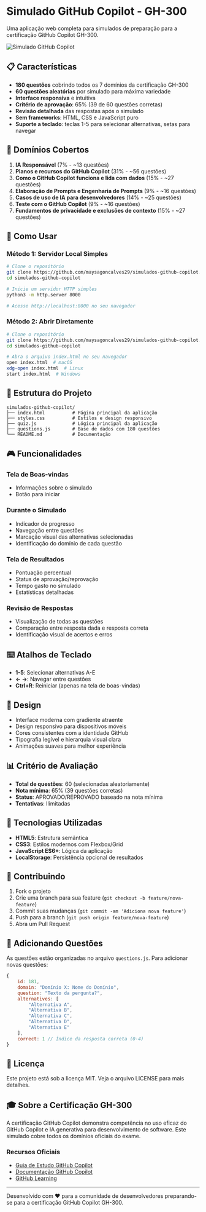 # Simulado GitHub Copilot - GH-300

Uma aplicação web completa para simulados de preparação para a certificação GitHub Copilot GH-300.

![Simulado GitHub Copilot](https://github.com/user-attachments/assets/6380b87c-2ac7-42b1-b51c-68f20cb0e120)

## 📋 Características

- **180 questões** cobrindo todos os 7 domínios da certificação GH-300
- **60 questões aleatórias** por simulado para máxima variedade  
- **Interface responsiva** e intuitiva
- **Critério de aprovação**: 65% (39 de 60 questões corretas)
- **Revisão detalhada** das respostas após o simulado
- **Sem frameworks**: HTML, CSS e JavaScript puro
- **Suporte a teclado**: teclas 1-5 para selecionar alternativas, setas para navegar

## 🎯 Domínios Cobertos

1. **IA Responsável** (7% - ~13 questões)
2. **Planos e recursos do GitHub Copilot** (31% - ~56 questões)  
3. **Como o GitHub Copilot funciona e lida com dados** (15% - ~27 questões)
4. **Elaboração de Prompts e Engenharia de Prompts** (9% - ~16 questões)
5. **Casos de uso de IA para desenvolvedores** (14% - ~25 questões)
6. **Teste com o GitHub Copilot** (9% - ~16 questões)
7. **Fundamentos de privacidade e exclusões de contexto** (15% - ~27 questões)

## 🚀 Como Usar

### Método 1: Servidor Local Simples
```bash
# Clone o repositório
git clone https://github.com/maysagoncalves29/simulados-github-copilot.git
cd simulados-github-copilot

# Inicie um servidor HTTP simples
python3 -m http.server 8000

# Acesse http://localhost:8000 no seu navegador
```

### Método 2: Abrir Diretamente
```bash
# Clone o repositório
git clone https://github.com/maysagoncalves29/simulados-github-copilot.git
cd simulados-github-copilot

# Abra o arquivo index.html no seu navegador
open index.html  # macOS
xdg-open index.html  # Linux
start index.html  # Windows
```

## 📁 Estrutura do Projeto

```
simulados-github-copilot/
├── index.html          # Página principal da aplicação
├── styles.css          # Estilos e design responsivo
├── quiz.js             # Lógica principal da aplicação
├── questions.js        # Base de dados com 180 questões
└── README.md           # Documentação
```

## 🎮 Funcionalidades

### Tela de Boas-vindas
- Informações sobre o simulado
- Botão para iniciar

### Durante o Simulado
- Indicador de progresso
- Navegação entre questões
- Marcação visual das alternativas selecionadas
- Identificação do domínio de cada questão

### Tela de Resultados  
- Pontuação percentual
- Status de aprovação/reprovação
- Tempo gasto no simulado
- Estatísticas detalhadas

### Revisão de Respostas
- Visualização de todas as questões
- Comparação entre resposta dada e resposta correta
- Identificação visual de acertos e erros

## ⌨️ Atalhos de Teclado

- **1-5**: Selecionar alternativas A-E
- **← →**: Navegar entre questões
- **Ctrl+R**: Reiniciar (apenas na tela de boas-vindas)

## 🎨 Design

- Interface moderna com gradiente atraente
- Design responsivo para dispositivos móveis
- Cores consistentes com a identidade GitHub
- Tipografia legível e hierarquia visual clara
- Animações suaves para melhor experiência

## 📊 Critério de Avaliação

- **Total de questões**: 60 (selecionadas aleatoriamente)
- **Nota mínima**: 65% (39 questões corretas)
- **Status**: APROVADO/REPROVADO baseado na nota mínima
- **Tentativas**: Ilimitadas

## 🔧 Tecnologias Utilizadas

- **HTML5**: Estrutura semântica
- **CSS3**: Estilos modernos com Flexbox/Grid
- **JavaScript ES6+**: Lógica da aplicação
- **LocalStorage**: Persistência opcional de resultados

## 🤝 Contribuindo

1. Fork o projeto
2. Crie uma branch para sua feature (`git checkout -b feature/nova-feature`)
3. Commit suas mudanças (`git commit -am 'Adiciona nova feature'`)
4. Push para a branch (`git push origin feature/nova-feature`)
5. Abra um Pull Request

## 📝 Adicionando Questões

As questões estão organizadas no arquivo `questions.js`. Para adicionar novas questões:

```javascript
{
    id: 181,
    domain: "Domínio X: Nome do Domínio", 
    question: "Texto da pergunta?",
    alternatives: [
        "Alternativa A",
        "Alternativa B", 
        "Alternativa C",
        "Alternativa D",
        "Alternativa E"
    ],
    correct: 1 // Índice da resposta correta (0-4)
}
```

## 📄 Licença

Este projeto está sob a licença MIT. Veja o arquivo LICENSE para mais detalhes.

## 🎓 Sobre a Certificação GH-300

A certificação GitHub Copilot demonstra competência no uso eficaz do GitHub Copilot e IA generativa para desenvolvimento de software. Este simulado cobre todos os domínios oficiais do exame.

### Recursos Oficiais
- [Guia de Estudo GitHub Copilot](https://docs.github.com/en/copilot)
- [Documentação GitHub Copilot](https://docs.github.com/en/copilot)
- [GitHub Learning](https://skills.github.com/)

---

Desenvolvido com ❤️ para a comunidade de desenvolvedores preparando-se para a certificação GitHub Copilot GH-300.
